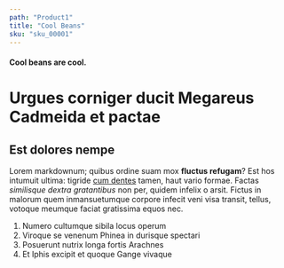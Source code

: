 ```yaml
---
path: "Product1"
title: "Cool Beans"
sku: "sku_00001"
---
```


#### Cool beans are cool.

# Urgues corniger ducit Megareus Cadmeida et pactae

## Est dolores nempe

Lorem markdownum; quibus ordine suam mox **fluctus refugam**? Est hos intumuit
ultima: tigride [cum dentes](http://nil-ipsa.org/removit-sinu) tamen, haut vario
formae. Factas *similisque dextra gratantibus* non per, quidem infelix o arsit.
Fictus in malorum quem inmansuetumque corpore infecit veni visa transit, tellus,
votoque meumque faciat gratissima equos nec.

1. Numero cultumque sibila locus operum
2. Viroque se venenum Phinea in durisque spectari
3. Posuerunt nutrix longa fortis Arachnes
4. Et Iphis excipit et quoque Gange vivaque

